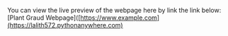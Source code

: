 You can view the live preview of the webpage here by link the link below:
[Plant Graud Webpage]([https://www.example.com](https://lalith572.pythonanywhere.com)
